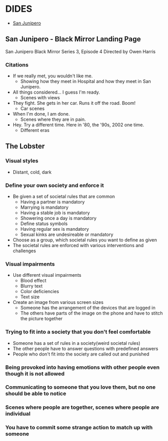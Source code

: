 # DIDES

- [San Junipero](./black-mirror-landing-page/dist/index.html)

## San Junipero - Black Mirror Landing Page
San Junipero
Black Mirror
Series 3, Episode 4
Directed by Owen Harris

### Citations
- If we really met, you wouldn't like me.
  - Showing how they meet in Hospital and how they meet in San Junipero.
- All things considered... I guess I'm ready.
  - Scenes with views
- They fight. She gets in her car. Runs it off the road. Boom!
  - Car scenes
- When I'm done, I am done.
  - Scenes where they are in pain.
- Hey. Try a different time. Here in '80, the '90s, 2002 one time.
  - Different eras

## The Lobster

### Visual styles
- Distant, cold, dark

### Define your own society and enforce it
- Be given a set of societal rules that are common
  - Having a partner is mandatory
  - Marrying is mandatory
  - Having a stable job is mandatory
  - Showering once a day is mandatory
  - Define status symbols
  - Having regular sex is mandatory
  - Sexual kinks are undesireable or mandatory
- Choose as a group, which societal rules you want to define as given
- The societal rules are enforced with various interventions and challenges

### Visual impairments
- Use different visual impairments
  - Blood effect
  - Blurry text
  - Color deficiencies
  - Text size
- Create an image from various screen sizes
  - Someone has the arrangement of the devices that are logged in
  - The others have parts of the image on the phone and have to stitch the picture together

### Trying to fit into a society that you don't feel comfortable
- Someone has a set of rules in a society(weird societal rules)
- The other people have to answer questions with predefined answers
- People who don't fit into the society are called out and punished

### Being provoked into having emotions with other people even though it is not allowed


### Communicating to someone that you love them, but no one should be able to notice


### Scenes where people are together, scenes where people are individual


### You have to commit some strange action to match up with someone